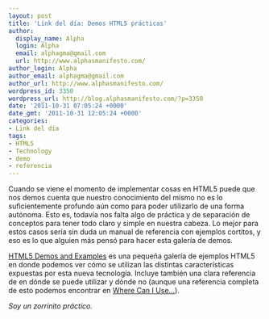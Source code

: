 ```yaml
---
layout: post
title: 'Link del día: Demos HTML5 prácticas'
author:
  display_name: Alpha
  login: Alpha
  email: alphagma@gmail.com
  url: http://www.alphasmanifesto.com/
author_login: Alpha
author_email: alphagma@gmail.com
author_url: http://www.alphasmanifesto.com/
wordpress_id: 3350
wordpress_url: http://blog.alphasmanifesto.com/?p=3350
date: '2011-10-31 07:05:24 +0000'
date_gmt: '2011-10-31 12:05:24 +0000'
categories:
- Link del día
tags:
- HTML5
- Technology
- demo
- referencia
---
```


Cuando se viene el momento de implementar cosas en HTML5 puede que nos demos cuenta que nuestro conocimiento del mismo no es lo suficientemente profundo aún como para poder utilizarlo de una forma autónoma. Esto es, todavía nos falta algo de práctica y de separación de conceptos para tener todo claro y simple en nuestra cabeza. Lo mejor para estos casos sería sin duda un manual de referencia con ejemplos cortitos, y eso es lo que alguien más pensó para hacer esta galería de demos.

[HTML5 Demos and Examples](http://html5demos.com/) es una pequeña galería de ejemplos HTML5 en donde podemos ver cómo se utilizan las distintas características expuestas por esta nueva tecnología. Incluye también una clara referencia de en dónde se puede utilizar y dónde no (aunque una referencia completa de esto podemos encontrar en [Where Can I Use...](http://caniuse.com/)).

_Soy un zorrinito práctico._
